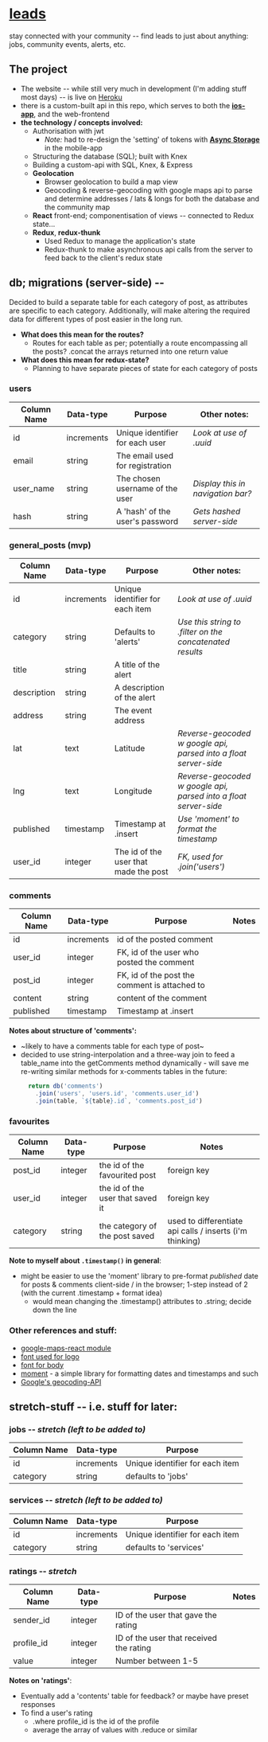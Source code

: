 # [leads](https://leadsnz.herokuapp.com)
stay connected with your community -- find leads to just about anything: jobs, community events, alerts, etc.

## The project
* The website -- while still very much in development (I'm adding stuff most days) -- is live on [Heroku](https://leadsnz.herokuapp.com)
* there is a custom-built api in this repo, which serves to both the **[ios-app](https://github.com/talor-hammond/leads-mobile)**, and the web-frontend
* **the technology / concepts involved:**
  * Authorisation with jwt
    * *Note:* had to re-design the 'setting' of tokens with **[Async Storage](https://facebook.github.io/react-native/docs/asyncstorage.html)** in the mobile-app
  * Structuring the database (SQL); built with Knex
  * Building a custom-api with SQL, Knex, & Express
  * **Geolocation**
    * Browser geolocation to build a map view
    * Geocoding & reverse-geocoding with google maps api to parse and determine addresses / lats & longs for both the database and the community map
  * **React** front-end; componentisation of views -- connected to Redux state...
  * **Redux**, **redux-thunk**
    * Used Redux to manage the application's state
    * Redux-thunk to make asynchronous api calls from the server to feed back to the client's redux state
    
## db; migrations (server-side) --
Decided to build a separate table for each category of post, as attributes are specific to each category. Additionally, will make altering the required data for different types of post easier in the long run.
* **What does this mean for the routes?**
  * Routes for each table as per; potentially a route encompassing all the posts? .concat the arrays returned into one return value
* **What does this mean for redux-state?**
  * Planning to have separate pieces of state for each category of posts

### users
  | Column Name | Data-type | Purpose | Other notes: |
  | --- | --- | --- | --- |
  | id | increments | Unique identifier for each user | *Look at use of .uuid* |
  | email | string | The email used for registration | |
  | user_name | string | The chosen username of the user | *Display this in navigation bar?* |
  | hash | string | A 'hash' of the user's password | *Gets hashed server-side* |

### general_posts (mvp)
  | Column Name | Data-type | Purpose | Other notes: |
  | --- | --- | --- | --- |
  | id | increments | Unique identifier for each item | *Look at use of .uuid* |
  | category | string | Defaults to 'alerts' | *Use this string to .filter on the concatenated results* |
  | title | string | A title of the alert |  |
  | description | string | A description of the alert |  |
  | address | string | The event address | |
  | lat | text | Latitude | *Reverse-geocoded w google api, parsed into a float server-side* |
  | lng | text | Longitude | *Reverse-geocoded w google api, parsed into a float server-side* |
  | published | timestamp | Timestamp at .insert | *Use 'moment' to format the timestamp* |
  | user_id | integer | The id of the user that made the post | *FK, used for .join('users')* |

### comments
  | Column Name | Data-type | Purpose | Notes |
  | --- | --- | --- | --- |
  | id | increments | id of the posted comment |  |
  | user_id | integer | FK, id of the user who posted the comment |  |
  | post_id | integer | FK, id of the post the comment is attached to |  |
  | content | string | content of the comment |  |
  | published | timestamp | Timestamp at .insert |  |

**Notes about structure of 'comments':**
  * ~likely to have a comments table for each type of post~ 
  * decided to use string-interpolation and a three-way join to feed a table_name into the getComments method dynamically - will save me re-writing similar methods for x-comments tables in the future:
      ```javascript
        return db('comments')
          .join('users', 'users.id', 'comments.user_id')
          .join(table, `${table}.id`, 'comments.post_id')
      ``` 

### favourites
  | Column Name | Data-type | Purpose | Notes |
  | --- | --- | --- | --- |
  | post_id | integer | the id of the favourited post | foreign key |
  | user_id | integer | the id of the user that saved it | foreign key |
  | category | string | the category of the post saved | used to differentiate api calls / inserts (i'm thinking) |

**Note to myself about `.timestamp()` in general**:
  * might be easier to use the 'moment' library to pre-format *published* date for posts & comments client-side / in the browser; 1-step instead of 2 (with the current .timestamp + format idea)
      * would mean changing the .timestamp() attributes to .string; decide down the line
  
### Other references and stuff:
* [google-maps-react module](https://github.com/fullstackreact/google-maps-react)
* [font used for logo](https://fonts.google.com/specimen/Pacifico)
* [font for body](https://fonts.google.com/specimen/Lato)
* [moment](https://momentjs.com/) - a simple library for formatting dates and timestamps and such
* [Google's geocoding-API](https://developers.google.com/maps/documentation/geocoding/intro)

## stretch-stuff -- i.e. stuff for later:

### jobs  -- *stretch (left to be added to)*
  | Column Name | Data-type | Purpose |
  | --- | --- | --- |
  | id | increments | Unique identifier for each item |
  | category | string | defaults to 'jobs' |

### services -- *stretch  (left to be added to)*
  | Column Name | Data-type | Purpose |
  | --- | --- | --- |
  | id | increments | Unique identifier for each item |
  | category | string | defaults to 'services' |

### ratings -- *stretch*
  | Column Name | Data-type | Purpose | Notes |
  | --- | --- | --- | --- |
  | sender_id | integer | ID of the user that gave the rating |  |
  | profile_id | integer | ID of the user that received the rating |  |
  | value | integer | Number between 1-5 |  |

**Notes on 'ratings'**:
* Eventually add a 'contents' table for feedback? or maybe have preset responses
* To find a user's rating
    * .where profile_id is the id of the profile
    * average the array of values with .reduce or similar